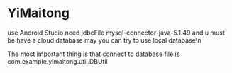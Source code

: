 # YiMaitong
use Android Studio 
need jdbcFile  mysql-connector-java-5.1.49 and u must be have a cloud database may you can try to use local database\n


The most important thing is that connect to database file is com.example.yimaitong.util.DBUtil
